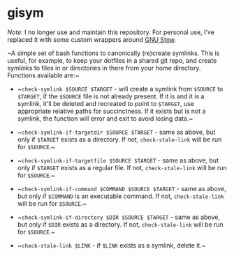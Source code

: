 # gisym

*Note:* I no longer use and maintain this repository. For personal use, I've replaced it with some custom wrappers around [GNU Stow](https://www.gnu.org/software/stow/).

~A simple set of bash functions to canonically (re)create symlinks. This is useful, for example, to keep your dotfiles in a shared git repo, and create symlinks to files in or directories in there from your home directory. Functions available are:~

* ~`check-symlink $SOURCE $TARGET` - will create a symlink from `$SOURCE` to `$TARGET`, if the `$SOURCE` file is not already present. If it is and it is a symlink, it'll be deleted and recreated to point to `$TARGET`, use appropriate relative paths for succinctness. If it exists but is not a symlink, the function will error and exit to avoid losing data.~

* ~`check-symlink-if-targetdir $SOURCE $TARGET` - same as above, but only if `$TARGET` exists as a directory. If not, `check-stale-link` will be run for `$SOURCE`.~

* ~`check-symlink-if-targetfile $SOURCE $TARGET` - same as above, but only if `$TARGET` exists as a regular file. If not, `check-stale-link` will be run for `$SOURCE`.~

* ~`check-symlink-if-command $COMMAND $SOURCE $TARGET` - same as above, but only if `$COMMAND` is an executable command. If not, `check-stale-link` will be run for `$SOURCE`.~

* ~`check-symlink-if-directory $DIR $SOURCE $TARGET` - same as above, but only if `$DIR` exists as a directory. If not, `check-stale-link` will be run for `$SOURCE`.~

* ~`check-stale-link $LINK` - if `$LINK` exists as a symlink, delete it.~
